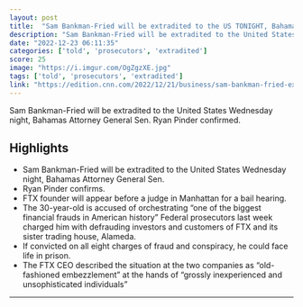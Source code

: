 ```yaml
---
layout: post
title:  "Sam Bankman-Fried will be extradited to the US TONIGHT, Bahamas AG says"
description: "Sam Bankman-Fried will be extradited to the United States Wednesday night, Bahamas Attorney General Sen. Ryan Pinder confirmed."
date: "2022-12-23 06:11:35"
categories: ['told', 'prosecutors', 'extradited']
score: 25
image: "https://i.imgur.com/OgZgzXE.jpg"
tags: ['told', 'prosecutors', 'extradited']
link: "https://edition.cnn.com/2022/12/21/business/sam-bankman-fried-extradited-to-us/index.html"
---
```


Sam Bankman-Fried will be extradited to the United States Wednesday night, Bahamas Attorney General Sen. Ryan Pinder confirmed.

## Highlights

- Sam Bankman-Fried will be extradited to the United States Wednesday night, Bahamas Attorney General Sen.
- Ryan Pinder confirms.
- FTX founder will appear before a judge in Manhattan for a bail hearing.
- The 30-year-old is accused of orchestrating “one of the biggest financial frauds in American history” Federal prosecutors last week charged him with defrauding investors and customers of FTX and its sister trading house, Alameda.
- If convicted on all eight charges of fraud and conspiracy, he could face life in prison.
- The FTX CEO described the situation at the two companies as “old-fashioned embezzlement” at the hands of “grossly inexperienced and unsophisticated individuals”

---
